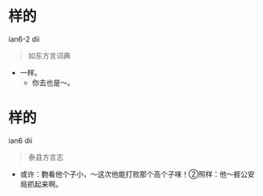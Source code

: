 # 样的
ian6-2 dii
> 如东方言词典
- 一样。
  - 你去也是～。

# 样的
ian6 dii
> 泰县方言志
- 或许：覅看他个子小，～这次他能打败那个高个子唻！②照样：他～捱公安局抓起来啊。
